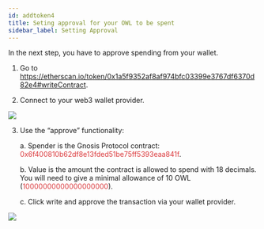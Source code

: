 ```yaml
---
id: addtoken4
title: Seting approval for your OWL to be spent
sidebar_label: Setting Approval
---
```


In the next step, you have to approve spending from your wallet. 

1. Go to https://etherscan.io/token/0x1a5f9352af8af974bfc03399e3767df6370d82e4#writeContract.

2. Connect to your web3 wallet provider.

<img src="/img/addtutorial_setapproval1.png">

3. Use the “approve” functionality: 

    a. Spender is the Gnosis Protocol contract: <span style="color:#DB3A3D">0x6f400810b62df8e13fded51be75ff5393eaa841f</span>.

    b. Value is the amount the contract is allowed to spend with 18 decimals. You will need to give a minimal allowance of 10 OWL (<span style="color:#DB3A3D">10000000000000000000</span>).

    c. Click write and approve the transaction via your wallet provider.

<img src="/img/addtutorial_setapproval2.png">